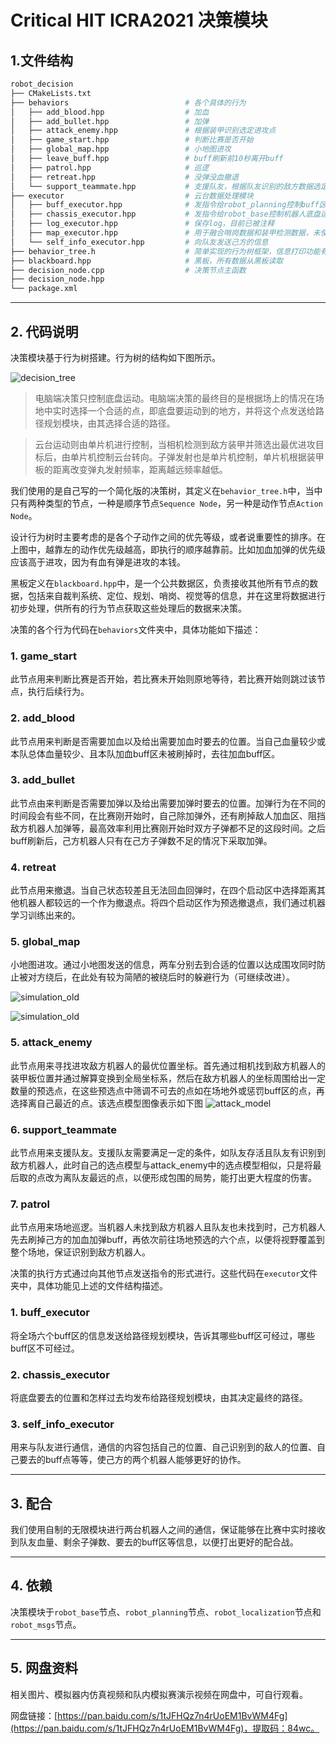 # Critical HIT ICRA2021 决策模块
## 1.文件结构
```bash
robot_decision
├── CMakeLists.txt
├── behaviors                          # 各个具体的行为
│   ├── add_blood.hpp                  # 加血
│   ├── add_bullet.hpp                 # 加弹
│   ├── attack_enemy.hpp               # 根据装甲识别选定进攻点
│   ├── game_start.hpp                 # 判断比赛是否开始
│   ├── global_map.hpp                 # 小地图进攻
│   ├── leave_buff.hpp                 # buff刷新前10秒离开buff
│   ├── patrol.hpp                     # 巡逻
│   ├── retreat.hpp                    # 没弹没血撤退
│   └── support_teammate.hpp           # 支援队友，根据队友识别的敌方数据选定进攻点
├── executor                           # 云台数据处理模块
│   ├── buff_executor.hpp              # 发指令给robot_planning控制buff区是否能去
│   ├── chassis_executor.hpp           # 发指令给robot_base控制机器人底盘运动
│   ├── log_executor.hpp               # 保存log，目前已被注释
│   ├── map_executor.hpp               # 用于融合哨岗数据和装甲检测数据，未使用
│   └── self_info_executor.hpp         # 向队友发送己方的信息
├── behavior_tree.h                    # 简单实现的行为树框架，信息打印功能有问题
├── blackboard.hpp                     # 黑板，所有数据从黑板读取
├── decision_node.cpp                  # 决策节点主函数
├── decision_node.hpp
└── package.xml
```

---
## 2. 代码说明

决策模块基于行为树搭建。行为树的结构如下图所示。

![decision_tree](./assets/decision_tree.JPG)

> 电脑端决策只控制底盘运动。电脑端决策的最终目的是根据场上的情况在场地中实时选择一个合适的点，即底盘要运动到的地方，并将这个点发送给路径规划模块，由其选择合适的路径。

> 云台运动则由单片机进行控制，当相机检测到敌方装甲并筛选出最优进攻目标后，由单片机控制云台转向。子弹发射也是单片机控制，单片机根据装甲板的距离改变弹丸发射频率，距离越远频率越低。

我们使用的是自己写的一个简化版的决策树，其定义在`behavior_tree.h`中，当中只有两种类型的节点，一种是顺序节点`Sequence Node`，另一种是动作节点`Action Node`。

设计行为树时主要考虑的是各个子动作之间的优先等级，或者说重要性的排序。在上图中，越靠左的动作优先级越高，即执行的顺序越靠前。比如加血加弹的优先级应该高于进攻，因为有血有弹是进攻的本钱。

黑板定义在`blackboard.hpp`中，是一个公共数据区，负责接收其他所有节点的数据，包括来自裁判系统、定位、规划、哨岗、视觉等的信息，并在这里将数据进行初步处理，供所有的行为节点获取这些处理后的数据来决策。

决策的各个行为代码在`behaviors`文件夹中，具体功能如下描述：
### 1. game_start
此节点用来判断比赛是否开始，若比赛未开始则原地等待，若比赛开始则跳过该节点，执行后续行为。
### 2. add_blood
此节点用来判断是否需要加血以及给出需要加血时要去的位置。当自己血量较少或本队总体血量较少、且本队加血buff区未被刷掉时，去往加血buff区。
### 3. add_bullet
此节点由来判断是否需要加弹以及给出需要加弹时要去的位置。加弹行为在不同的时间段会有些不同，在比赛刚开始时，自己除加弹外，还有刷掉敌人加血区、阻挡敌方机器人加弹等，最高效率利用比赛刚开始时双方子弹都不足的这段时间。之后buff刷新后，己方机器人只有在己方子弹数不足的情况下采取加弹。
### 4. retreat
此节点用来撤退。当自己状态较差且无法回血回弹时，在四个启动区中选择距离其他机器人都较远的一个作为撤退点。将四个启动区作为预选撤退点，我们通过机器学习训练出来的。
### 5. global_map
小地图进攻。通过小地图发送的信息，两车分别去到合适的位置以达成围攻同时防止被对方绕后，在此处有较为简陋的被绕后时的躲避行为（可继续改进）。

![simulation_old](./assets/new_attack_model_1.png)

![simulation_old](./assets/new_attack_model_2.png)
### 5. attack_enemy
此节点用来寻找进攻敌方机器人的最优位置坐标。首先通过相机找到敌方机器人的装甲板位置并通过解算变换到全局坐标系，然后在敌方机器人的坐标周围给出一定数量的预选点，在这些预选点中筛调不可去的点如在场地外或惩罚buff区的点，再选择离自己最近的点。该选点模型图像表示如下图
![attack_model](./assets/attack_model.jpg)
### 6. support_teammate
此节点用来支援队友。支援队友需要满足一定的条件，如队友存活且队友有识别到敌方机器人，此时自己的选点模型与attack_enemy中的选点模型相似，只是将最后取的点改为离队友最远的点，以便形成包围的局势，能打出更大程度的伤害。
### 7. patrol
此节点用来场地巡逻。当机器人未找到敌方机器人且队友也未找到时，己方机器人先去刷掉己方的加血加弹buff，再依次前往场地预选的六个点，以便将视野覆盖到整个场地，保证识别到敌方机器人。

决策的执行方式通过向其他节点发送指令的形式进行。这些代码在`executor`文件夹中，具体功能见上述的文件结构描述。
### 1. buff_executor
将全场六个buff区的信息发送给路径规划模块，告诉其哪些buff区可经过，哪些buff区不可经过。
### 2. chassis_executor
将底盘要去的位置和怎样过去均发布给路径规划模块，由其决定最终的路径。
### 3. self_info_executor
用来与队友进行通信，通信的内容包括自己的位置、自己识别到的敌人的位置、自己要去的buff点等等，使己方的两个机器人能够更好的协作。

---

## 3. 配合
我们使用自制的无限模块进行两台机器人之间的通信，保证能够在比赛中实时接收到队友血量、剩余子弹数、要去的buff区等信息，以便打出更好的配合战。

---

## 4. 依赖
决策模块于`robot_base`节点、`robot_planning`节点、`robot_localization`节点和`robot_msgs`节点。

---

## 5. 网盘资料
相关图片、模拟器内仿真视频和队内模拟赛演示视频在网盘中，可自行观看。

网盘链接：[https://pan.baidu.com/s/1tJFHQz7n4rUoEM1BvWM4Fg](https://pan.baidu.com/s/1tJFHQz7n4rUoEM1BvWM4Fg)，提取码：84wc。
